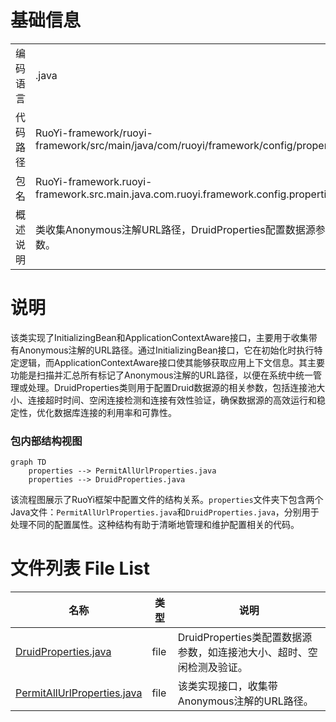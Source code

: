# 基础信息

|      |      |
|------|------|
| 编码语言 | .java |
| 代码路径 | RuoYi-framework/ruoyi-framework/src/main/java/com/ruoyi/framework/config/properties |
| 包名 | RuoYi-framework.ruoyi-framework.src.main.java.com.ruoyi.framework.config.properties |
| 概述说明 | 类收集Anonymous注解URL路径，DruidProperties配置数据源参数。 |

# 说明

该类实现了InitializingBean和ApplicationContextAware接口，主要用于收集带有Anonymous注解的URL路径。通过InitializingBean接口，它在初始化时执行特定逻辑，而ApplicationContextAware接口使其能够获取应用上下文信息。其主要功能是扫描并汇总所有标记了Anonymous注解的URL路径，以便在系统中统一管理或处理。DruidProperties类则用于配置Druid数据源的相关参数，包括连接池大小、连接超时时间、空闲连接检测和连接有效性验证，确保数据源的高效运行和稳定性，优化数据库连接的利用率和可靠性。


### 包内部结构视图

```mermaid
graph TD
    properties --> PermitAllUrlProperties.java
    properties --> DruidProperties.java
```

该流程图展示了RuoYi框架中配置文件的结构关系。`properties`文件夹下包含两个Java文件：`PermitAllUrlProperties.java`和`DruidProperties.java`，分别用于处理不同的配置属性。这种结构有助于清晰地管理和维护配置相关的代码。

# 文件列表 File List

| 名称   | 类型  | 说明 |
|-------|------|-------------|
| [DruidProperties.java](DruidProperties.md) | file | DruidProperties类配置数据源参数，如连接池大小、超时、空闲检测及验证。 |
| [PermitAllUrlProperties.java](PermitAllUrlProperties.md) | file | 该类实现接口，收集带Anonymous注解的URL路径。 |


